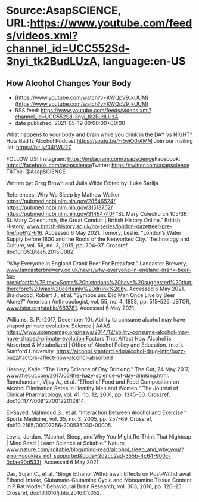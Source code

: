 # Source:AsapSCIENCE, URL:https://www.youtube.com/feeds/videos.xml?channel_id=UCC552Sd-3nyi_tk2BudLUzA, language:en-US

## How Alcohol Changes Your Body
 - [https://www.youtube.com/watch?v=KWQpV9_kUUM](https://www.youtube.com/watch?v=KWQpV9_kUUM)
 - RSS feed: https://www.youtube.com/feeds/videos.xml?channel_id=UCC552Sd-3nyi_tk2BudLUzA
 - date published: 2021-05-19 00:00:00+00:00

What happens to your body and brain while you drink in the DAY vs NIGHT?
How Bad Is Alcohol Podcast https://youtu.be/Fr5viO0rAMM
Join our mailing list: https://bit.ly/34fWU27

FOLLOW US!
Instagram: https://instagram.com/asapscience​​
Facebook: https://facebook.com/asapscience​​
Twitter: https://twitter.com/asapscience​​
TikTok: @AsapSCIENCE 

Written by: Greg Brown and Julia Wilde
Edited by: Luka Šarlija

References:
Why We Sleep by Mathew Walker
https://pubmed.ncbi.nlm.nih.gov/28546524/
https://pubmed.ncbi.nlm.nih.gov/31518752/
https://pubmed.ncbi.nlm.nih.gov/31464740/
“St. Mary Colechurch 105/36: St. Mary Colechurch, the Great Conduit | British History Online.” British History, www.british-history.ac.uk/no-series/london-gazetteer-pre-fire/pp612-616. Accessed 6 May 2021.
Tomory, Leslie. “London’s Water Supply before 1800 and the Roots of the Networked City.” Technology and Culture, vol. 56, no. 3, 2015, pp. 704–37. Crossref, doi:10.1353/tech.2015.0082.

“Why Everyone In England Drank Beer For Breakfast.” Lancaster Brewery, www.lancasterbrewery.co.uk/news/why-everyone-in-england-drank-beer-for-breakfast#:%7E:text=Some%20historians%20have%20suggested%20that,therefore%20was%20certainly%20drunk%20by. Accessed 6 May 2021.
Braidwood, Robert J., et al. “Symposium: Did Man Once Live by Beer Alone?” American Anthropologist, vol. 55, no. 4, 1953, pp. 515–526. JSTOR, www.jstor.org/stable/663781. Accessed 6 May 2021.

Williams, S. P. (2017, December 10). Ability to consume alcohol may have shaped primate evolution. Science | AAAS. https://www.sciencemag.org/news/2014/12/ability-consume-alcohol-may-have-shaped-primate-evolution
Factors That Affect How Alcohol is Absorbed & Metabolized | Office of Alcohol Policy and Education. (n.d.). Stanford University. https://alcohol.stanford.edu/alcohol-drug-info/buzz-buzz/factors-affect-how-alcohol-absorbed

Heaney, Katie. “The Hazy Science of Day Drinking.” The Cut, 24 May 2017, www.thecut.com/2017/05/the-hazy-science-of-day-drinking.html.
Ramchandani, Vijay A., et al. “Effect of Food and Food Composition on Alcohol Elimination Rates in Healthy Men and Women.” The Journal of Clinical Pharmacology, vol. 41, no. 12, 2001, pp. 1345–50. Crossref, doi:10.1177/00912700122012814.

El-Sayed, Mahmoud S., et al. “Interaction Between Alcohol and Exercise.” Sports Medicine, vol. 35, no. 3, 2005, pp. 257–69. Crossref, doi:10.2165/00007256-200535030-00005.

Lewis, Jordan. “Alcohol, Sleep, and Why You Might Re-Think That Nightcap | Mind Read | Learn Science at Scitable.” Nature, www.nature.com/scitable/blog/mind-read/alcohol_sleep_and_why_you/?error=cookies_not_supported&code=2d2cc2ad-355b-4c64-900c-0cfae90d533f. Accessed 6 May 2021.

Das, Sujan C., et al. “Binge Ethanol Withdrawal: Effects on Post-Withdrawal Ethanol Intake, Glutamate–Glutamine Cycle and Monoamine Tissue Content in P Rat Model.” Behavioural Brain Research, vol. 303, 2016, pp. 120–25. Crossref, doi:10.1016/j.bbr.2016.01.052.

